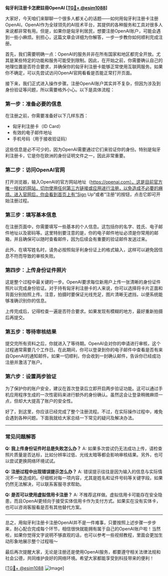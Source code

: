 **匈牙利注册卡怎麽註冊OpenAI [[TG💪+ @esim1088](https://t.me/s/esim1088)]**

大家好，今天咱们来聊聊一个很多人都关心的话题——如何用匈牙利注册卡注册OpenAI。OpenAI作为全球领先的AI技术平台，其提供的各种服务和工具对很多人来说都非常有用。但是，如果你是匈牙利居民，想要注册OpenAI账户，可能会遇到一些小麻烦。别担心，这篇文章会详细为你解答，一步一步教你如何顺利完成注册。

首先，我们需要明确一点：OpenAI的服务并非在所有国家和地区都完全开放。尤其是某些特定的功能和服务可能受到限制。因此，在开始之前，你需要确认自己的地理位置是否符合要求，并确保你的匈牙利注册卡能够正常使用互联网服务。如果你不确定，可以先尝试访问OpenAI官网看看是否能正常打开页面。

接下来，我们正式进入操作步骤。注册OpenAI账户其实并不复杂，但因为涉及到身份验证等问题，所以需要格外小心。以下是具体流程：

### 第一步：准备必要的信息

在注册之前，你需要准备好以下几样东西：
- 匈牙利注册卡（ID Card）
- 有效的电子邮件地址
- 手机号码（用于接收验证码）

这些信息是必不可少的，因为OpenAI需要通过它们来验证你的身份。特别是匈牙利注册卡，它是你在欧洲的身份证明文件之一，因此非常重要。

### 第二步：访问OpenAI官网

打开浏览器，输入OpenAI的官方网站地址（https://openai.com）。这是目前官方唯一授权的网站，切勿使用任何第三方链接或应用进行注册，以免造成不必要的麻烦。进入官网后，你会看到首页上有“Sign Up”或者“注册”的按钮，点击它即可开始注册过程。

### 第三步：填写基本信息

在注册页面中，你需要填写一些基本的个人信息。这包括你的名字、姓氏、电子邮件地址以及密码等。这里特别要注意的是，你的电子邮件地址必须是你常用的邮箱，并且确保可以随时查看邮件，因为后续会有重要的验证邮件发送过来。

此外，在填写姓名时，请务必按照匈牙利身份证上的格式输入，这样可以避免因信息不符而导致的审核失败。

### 第四步：上传身份证件照片

这是整个过程中最关键的一步。OpenAI要求每位新用户上传一张清晰的身份证件照片以完成身份验证。对于持有匈牙利注册卡的人来说，你可以选择将卡片正面和背面分别拍照上传。注意，拍摄时要保证光线充足，图片清晰无遮挡，以便系统能够准确识别你的信息。

上传完成后，记得检查一遍是否符合要求。如果发现有模糊的地方，最好重新拍摄后再提交。

### 第五步：等待审核结果

提交完所有资料之后，你就进入了等待期。OpenAI会对你的申请进行审核，这个过程通常需要几个工作日。在此期间，你可以登录到你的电子邮件中查看是否有来自OpenAI的通知邮件。如果一切顺利，你会收到一封确认邮件，告诉你已经成功注册并激活了账户。

### 第六步：设置两步验证

为了保护你的账户安全，建议在首次登录后立即开启两步验证功能。这可以通过手机应用程序生成的一次性密码来进行额外的身份确认。虽然这会让登录稍微麻烦一点，但却大大提高了账户的安全性。

好了，到这里，你应该已经完成了整个注册流程。不过，在实际操作过程中，难免会遇到各种问题。下面我就给大家总结一下常见的疑问及解决办法。

---

### 常见问题解答

**Q: 我上传身份证件时总是失败怎么办？**
A: 如果多次尝试仍无法成功上传，请检查照片质量是否达标，比如分辨率过低、光线太暗等都会影响审核结果。另外，也可以尝试更换网络环境试试。

**Q: 注册过程中出现错误提示怎么办？**
A: 错误提示往往是因为输入的信息与实际情况不一致造成的。仔细核对每一项内容，尤其是姓名和证件号码等关键字段。如果仍然无法解决，可以联系客服寻求帮助。

**Q: 是否可以使用虚拟信用卡注册？**
A: 不推荐这样做。虚拟信用卡可能存在安全隐患，而且OpenAI更倾向于接受实体信用卡作为支付方式。如果实在没有实体卡，也可以咨询客服看是否有其他替代方案。

---

总之，用匈牙利注册卡注册OpenAI并不是一件难事，只要按照上述步骤一步步来，耐心配合完成每个环节，相信很快就能拥有属于自己的OpenAI账户啦！当然啦，如果你觉得文字说明不够直观的话，也可以参考一些视频教程，里面会更加生动形象地展示整个过程哦～

最后再次提醒大家，无论是注册还是使用OpenAI服务，都要遵守相关法律法规和社会公德，共同维护良好的网络环境。希望大家都能享受到科技带来的便利！

[[TG💪+ @esim1088](https://t.me/s/esim1088) ![Image](https://i.postimg.cc/4NQfJmqS/Snipaste-2025-05-13-00-14-12.png)]